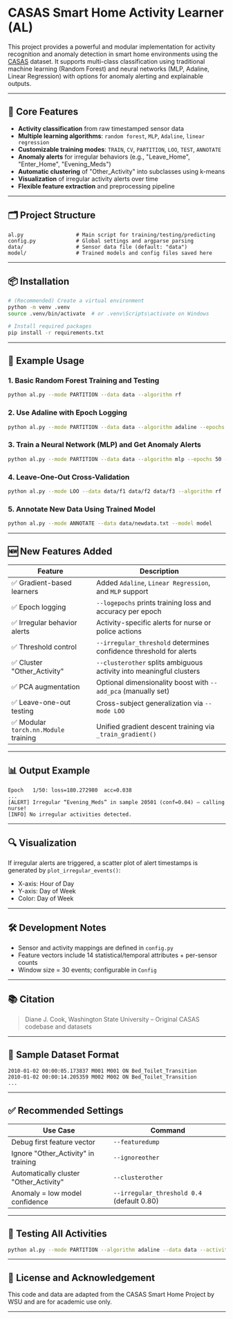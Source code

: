 # CASAS Smart Home Activity Learner (AL)

This project provides a powerful and modular implementation for activity recognition and anomaly detection in smart home environments using the [CASAS](http://casas.wsu.edu/) dataset. It supports multi-class classification using traditional machine learning (Random Forest) and neural networks (MLP, Adaline, Linear Regression) with options for anomaly alerting and explainable outputs.

---

## 🧠 Core Features

- **Activity classification** from raw timestamped sensor data
- **Multiple learning algorithms**: `random forest`, `MLP`, `Adaline`, `linear regression`
- **Customizable training modes**: `TRAIN`, `CV`, `PARTITION`, `LOO`, `TEST`, `ANNOTATE`
- **Anomaly alerts** for irregular behaviors (e.g., "Leave_Home", "Enter_Home", "Evening_Meds")
- **Automatic clustering** of "Other_Activity" into subclasses using k-means
- **Visualization** of irregular activity alerts over time
- **Flexible feature extraction** and preprocessing pipeline

---

## 🗂 Project Structure

```
al.py                 # Main script for training/testing/predicting
config.py             # Global settings and argparse parsing
data/                 # Sensor data file (default: "data")
model/                # Trained models and config files saved here
```

---

## 📦 Installation

```bash
# (Recommended) Create a virtual environment
python -m venv .venv
source .venv/bin/activate  # or .venv\Scripts\activate on Windows

# Install required packages
pip install -r requirements.txt
```

---

## 🚀 Example Usage

### 1. Basic Random Forest Training and Testing

```bash
python al.py --mode PARTITION --data data --algorithm rf
```

### 2. Use Adaline with Epoch Logging

```bash
python al.py --mode PARTITION --data data --algorithm adaline --epochs 50 --logepochs
```

### 3. Train a Neural Network (MLP) and Get Anomaly Alerts

```bash
python al.py --mode PARTITION --data data --algorithm mlp --epochs 50 --irregular_threshold 0.4
```

### 4. Leave-One-Out Cross-Validation

```bash
python al.py --mode LOO --data data/f1 data/f2 data/f3 --algorithm rf
```

### 5. Annotate New Data Using Trained Model

```bash
python al.py --mode ANNOTATE --data data/newdata.txt --model model
```

---

## 🆕 New Features Added

| Feature | Description |
|--------|-------------|
| ✅ Gradient-based learners | Added `Adaline`, `Linear Regression`, and `MLP` support |
| ✅ Epoch logging | `--logepochs` prints training loss and accuracy per epoch |
| ✅ Irregular behavior alerts | Activity-specific alerts for nurse or police actions |
| ✅ Threshold control | `--irregular_threshold` determines confidence threshold for alerts |
| ✅ Cluster "Other_Activity" | `--clusterother` splits ambiguous activity into meaningful clusters |
| ✅ PCA augmentation | Optional dimensionality boost with `--add_pca` (manually set) |
| ✅ Leave-one-out testing | Cross-subject generalization via `--mode LOO` |
| ✅ Modular `torch.nn.Module` training | Unified gradient descent training via `_train_gradient()` |

---

## 📊 Output Example

```
Epoch   1/50: loss=180.272980  acc=0.038
...
[ALERT] Irregular “Evening_Meds” in sample 20501 (conf=0.04) – calling nurse!
[INFO] No irregular activities detected.
```

---

## 🔍 Visualization

If irregular alerts are triggered, a scatter plot of alert timestamps is generated by `plot_irregular_events()`:

- X-axis: Hour of Day
- Y-axis: Day of Week
- Color: Day of Week

---

## 🛠 Development Notes

- Sensor and activity mappings are defined in `config.py`
- Feature vectors include 14 statistical/temporal attributes + per-sensor counts
- Window size = 30 events; configurable in `Config`

---

## 📚 Citation

> Diane J. Cook, Washington State University – Original CASAS codebase and datasets

---

## 📁 Sample Dataset Format

```
2010-01-02 00:00:05.173837 M001 M001 ON Bed_Toilet_Transition
2010-01-02 00:00:14.205359 M002 M002 ON Bed_Toilet_Transition
...
```

---

## ✅ Recommended Settings

| Use Case | Command |
|----------|---------|
| Debug first feature vector | `--featuredump` |
| Ignore "Other_Activity" in training | `--ignoreother` |
| Automatically cluster "Other_Activity" | `--clusterother` |
| Anomaly = low model confidence | `--irregular_threshold 0.4` (default 0.80) |

---

## 🧪 Testing All Activities

```bash
python al.py --mode PARTITION --algorithm adaline --data data --activities "Enter_Home,Leave_Home,Personal_Hygiene,Evening_Meds,Sleep_Out_Of_Bed,Step_Out,Morning_Meds,Bathe" --epochs 50 --logepochs
```

---

## 🧠 License and Acknowledgement

This code and data are adapted from the CASAS Smart Home Project by WSU and are for academic use only.

---
